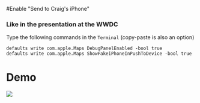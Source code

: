 #Enable "Send to Craig's iPhone"
### Like in the presentation at the WWDC

Type the following commands in the `Terminal` (copy-paste is also an option)

    defaults write com.apple.Maps DebugPanelEnabled -bool true
    defaults write com.apple.Maps ShowFakeiPhoneInPushToDevice -bool true

# Demo
<img src="https://www.wdgwv.com/logo.png">